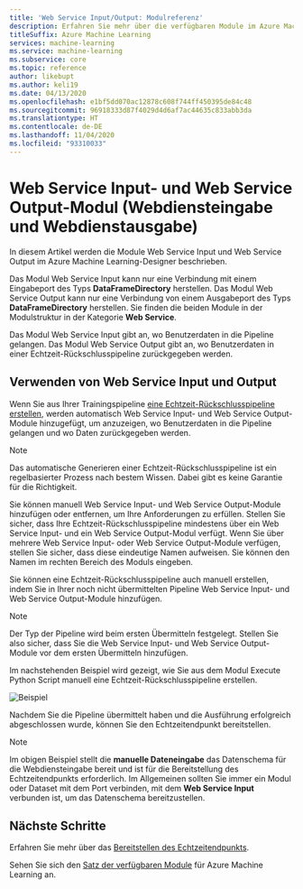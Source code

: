 ```yaml
---
title: 'Web Service Input/Output: Modulreferenz'
description: Erfahren Sie mehr über die verfügbaren Module im Azure Machine Learning-Designer.
titleSuffix: Azure Machine Learning
services: machine-learning
ms.service: machine-learning
ms.subservice: core
ms.topic: reference
author: likebupt
ms.author: keli19
ms.date: 04/13/2020
ms.openlocfilehash: e1bf5dd070ac12878c608f744ff450395de84c48
ms.sourcegitcommit: 96918333d87f4029d4d6af7ac44635c833abb3da
ms.translationtype: HT
ms.contentlocale: de-DE
ms.lasthandoff: 11/04/2020
ms.locfileid: "93310033"
---
```

# <a name="web-service-input-and-web-service-output-modules"></a>Web Service Input- und Web Service Output-Modul (Webdiensteingabe und Webdienstausgabe)

In diesem Artikel werden die Module Web Service Input und Web Service Output im Azure Machine Learning-Designer beschrieben.

Das Modul Web Service Input kann nur eine Verbindung mit einem Eingabeport des Typs **DataFrameDirectory** herstellen. Das Modul Web Service Output kann nur eine Verbindung von einem Ausgabeport des Typs **DataFrameDirectory** herstellen. Sie finden die beiden Module in der Modulstruktur in der Kategorie **Web Service**. 

Das Modul Web Service Input gibt an, wo Benutzerdaten in die Pipeline gelangen. Das Modul Web Service Output gibt an, wo Benutzerdaten in einer Echtzeit-Rückschlusspipeline zurückgegeben werden.

## <a name="how-to-use-web-service-input-and-output"></a>Verwenden von Web Service Input und Output

Wenn Sie aus Ihrer Trainingspipeline [eine Echtzeit-Rückschlusspipeline erstellen](../tutorial-designer-automobile-price-deploy.md#create-a-real-time-inference-pipeline), werden automatisch Web Service Input- und Web Service Output-Module hinzugefügt, um anzuzeigen, wo Benutzerdaten in die Pipeline gelangen und wo Daten zurückgegeben werden. 

> [!NOTE]
> Das automatische Generieren einer Echtzeit-Rückschlusspipeline ist ein regelbasierter Prozess nach bestem Wissen. Dabei gibt es keine Garantie für die Richtigkeit. 

Sie können manuell Web Service Input- und Web Service Output-Module hinzufügen oder entfernen, um Ihre Anforderungen zu erfüllen. Stellen Sie sicher, dass Ihre Echtzeit-Rückschlusspipeline mindestens über ein Web Service Input- und ein Web Service Output-Modul verfügt. Wenn Sie über mehrere Web Service Input- oder Web Service Output-Module verfügen, stellen Sie sicher, dass diese eindeutige Namen aufweisen. Sie können den Namen im rechten Bereich des Moduls eingeben.

Sie können eine Echtzeit-Rückschlusspipeline auch manuell erstellen, indem Sie in Ihrer noch nicht übermittelten Pipeline Web Service Input- und Web Service Output-Module hinzufügen.

> [!NOTE]
> Der Typ der Pipeline wird beim ersten Übermitteln festgelegt. Stellen Sie also sicher, dass Sie die Web Service Input- und Web Service Output-Module vor dem ersten Übermitteln hinzufügen.

Im nachstehenden Beispiel wird gezeigt, wie Sie aus dem Modul Execute Python Script manuell eine Echtzeit-Rückschlusspipeline erstellen. 

![Beispiel](media/module/web-service-input-output-example.png)
   
Nachdem Sie die Pipeline übermittelt haben und die Ausführung erfolgreich abgeschlossen wurde, können Sie den Echtzeitendpunkt bereitstellen.
   
> [!NOTE]
>  Im obigen Beispiel stellt die **manuelle Dateneingabe** das Datenschema für die Webdiensteingabe bereit und ist für die Bereitstellung des Echtzeitendpunkts erforderlich. Im Allgemeinen sollten Sie immer ein Modul oder Dataset mit dem Port verbinden, mit dem **Web Service Input** verbunden ist, um das Datenschema bereitzustellen.
   
## <a name="next-steps"></a>Nächste Schritte
Erfahren Sie mehr über das [Bereitstellen des Echtzeitendpunkts](../tutorial-designer-automobile-price-deploy.md#deploy-the-real-time-endpoint).

Sehen Sie sich den [Satz der verfügbaren Module](module-reference.md) für Azure Machine Learning an.